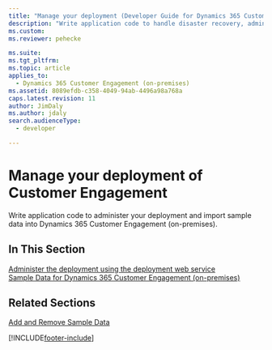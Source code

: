 ```yaml
---
title: "Manage your deployment (Developer Guide for Dynamics 365 Customer Engagement (on-premises)) | MicrosoftDocs"
description: "Write application code to handle disaster recovery, administer your deployment, and import sample data."
ms.custom: 
ms.reviewer: pehecke

ms.suite: 
ms.tgt_pltfrm: 
ms.topic: article
applies_to: 
  - Dynamics 365 Customer Engagement (on-premises)
ms.assetid: 8089efdb-c358-4049-94ab-4496a98a768a
caps.latest.revision: 11
author: JimDaly
ms.author: jdaly
search.audienceType: 
  - developer

---
```

# Manage your deployment of Customer Engagement

Write application code to administer your deployment and import sample data into Dynamics 365 Customer Engagement (on-premises).  
  
## In This Section  
[Administer the deployment using the deployment web service](administer-deployment-using-deployment-web-service.md)  
[Sample Data for Dynamics 365 Customer Engagement (on-premises)](sample-data.md)  
  
## Related Sections  
 [Add and Remove Sample Data](../admin/add-remove-sample-data.md)


[!INCLUDE[footer-include](../../../includes/footer-banner.md)]
